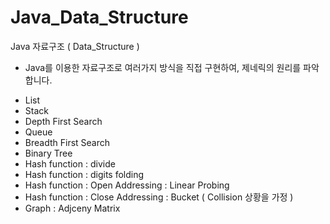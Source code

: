 # Java_Data_Structure
Java 자료구조 ( Data_Structure )

* Java를 이용한 자료구조로 여러가지 방식을 직접 구현하여, 제네릭의 원리를 파악합니다.
  
- List
- Stack
- Depth First Search
- Queue
- Breadth First Search
- Binary Tree
- Hash function : divide
- Hash function : digits folding
- Hash function : Open Addressing : Linear Probing
- Hash function : Close Addressing : Bucket ( Collision 상황을 가정 )
- Graph : Adjceny Matrix
